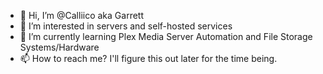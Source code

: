 - 👋 Hi, I’m @Calliico aka Garrett
- 👀 I’m interested in servers and self-hosted services
- 🌱 I’m currently learning Plex Media Server Automation and File Storage Systems/Hardware
- 📫 How to reach me? I'll figure this out later for the time being. 

<!---
Calliico/Calliico is a ✨ special ✨ repository because its `README.md` (this file) appears on your GitHub profile.
You can click the Preview link to take a look at your changes.
--->
